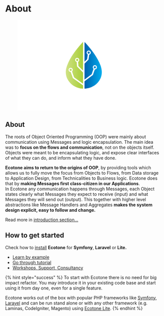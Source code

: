 # About

<figure><img src=".gitbook/assets/ecotone_logo_no_background (2).png" alt="" width="563"><figcaption></figcaption></figure>

## About

The roots of Object Oriented Programming (OOP) were mainly about communication using Messages and logic encapsulation. The main idea was to **focus on the flows and communication**, not on the objects itself. Objects were meant to be encapsulating logic, and expose clear interfaces of what they can do, and inform what they have done.&#x20;

**Ecotone aims to return to the origins of OOP**, by providing tools which allows us to fully move the focus from Objects to Flows, from Data storage to Application Design, from Technicalities to Business logic. Ecotone does that by **making Messages first class-citizen in our Applications**. \
In Ecotone any communication happens through Messages, each Object states clearly what Messages they expect to receive (input) and what Messages they will send out (output). This together with higher level abstractions like Message Handlers and Aggregates **makes the system design explicit, easy to follow and change.**

Read more in [introduction section...](modelling/message-driven-php-introduction.md)

## How to get started

Check how to [install](install-php-service-bus.md) **Ecotone** for **Symfony**, **Laravel** or **Lite.**

* [Learn by example](quick-start-php-ddd-cqrs-event-sourcing/)
* [Go through tutorial](tutorial-php-ddd-cqrs-event-sourcing/)
* [Workshops, Support, Consultancy](other/contact-workshops-and-support.md)

{% hint style="success" %}
To start with Ecotone there is no need for big impact refactor. You may introduce it in your existing code base and start using it from day one, even for a single feature.&#x20;

Ecotone works out of the box with popular PHP frameworks like [Symfony](modules/symfony/symfony-ddd-cqrs-event-sourcing.md), [Laravel](modules/laravel/laravel-ddd-cqrs-event-sourcing.md) and can be run stand alone or with any other framework (e.g. Laminas, CodeIgniter, Magento) using [Ecotone Lite](modules/ecotone-lite/).
{% endhint %}
